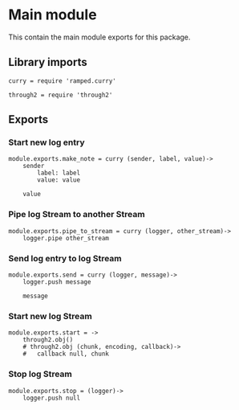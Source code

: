 # Main module

This contain the main module exports for this package.


## Library imports

	curry = require 'ramped.curry'

	through2 = require 'through2'


## Exports

### Start new log entry

	module.exports.make_note = curry (sender, label, value)->
		sender
			label: label
			value: value

		value


### Pipe log Stream to another Stream

	module.exports.pipe_to_stream = curry (logger, other_stream)->
		logger.pipe other_stream


### Send log entry to log Stream

	module.exports.send = curry (logger, message)->
		logger.push message

		message


### Start new log Stream

	module.exports.start = ->
		through2.obj()
		# through2.obj (chunk, encoding, callback)->
		# 	callback null, chunk


### Stop log Stream

	module.exports.stop = (logger)->
		logger.push null
